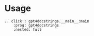 # Usage

```{eval-rst}
.. click:: gpt4docstrings.__main__:main
    :prog: gpt4docstrings
    :nested: full
```
